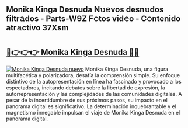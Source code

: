 ## Monika Kinga Desnuda N𝚞𝚎vos desn𝚞dos filtr𝚊dos - Parts-W9Z F𝚘tos vid𝚎o - C𝚘ntenido atr𝚊ctivo 37Xsm

# <h2><a href="http://mb8swz.tromn.icu/?c=Monika+Kinga+Desnuda">🔗👉👉👉 Monika Kinga Desnuda 🔗🔗</a></h2>

[![Monika Kinga Desnuda nuevo](https://i.imgur.com/pEAQMta.gif)](http://mb8swz.tromn.icu/?c=Monika+Kinga+Desnuda)
Monika Kinga Desnuda, una figura multifacética y polarizadora, desafía la comprensión simple. Su enfoque distintivo de la autopresentación en línea ha fascinado y provocado a los espectadores, incitando debates sobre la libertad de expresión, la autorrepresentación y las complejidades de las comunidades digitales. A pesar de la incertidumbre de sus próximos pasos, su impacto en el panorama digital es significativo. La determinación inquebrantable y el magnetismo innegable impulsan el viaje de Monika Kinga Desnuda en el panorama digital.
